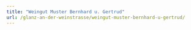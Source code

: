 ```yaml
---
title: "Weingut Muster Bernhard u. Gertrud"
url: /glanz-an-der-weinstrasse/weingut-muster-bernhard-u-gertrud/
---
```

